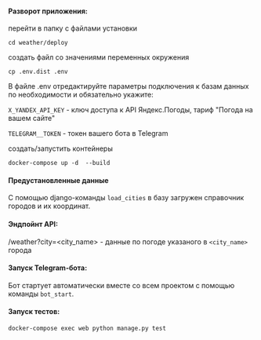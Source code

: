 #### Разворот приложения:

перейти в папку с файлами установки
 
    cd weather/deploy


создать файл со значениями переменных окружения

    cp .env.dist .env
    
    
В файле .env отредактируйте параметры подключения к базам данных по необходимости и обязательно укажите:

`X_YANDEX_API_KEY` - ключ доступа к API Яндекс.Погоды, тариф "Погода на вашем сайте"

`TELEGRAM__TOKEN` - токен вашего бота в Telegram 


создать/запустить контейнеры

    docker-compose up -d  --build


#### Предустановленные данные

С помощью django-команды `load_cities` в базу загружен справочник городов и их координат. 


#### Эндпойнт API:

/weather?city=<city_name> - данные по погоде указаного в `<city_name>` города
    

#### Запуск Telegram-бота:

Бот стартует автоматически вместе со всем проектом с помощью команды `bot_start`.


#### Запуск тестов:

    docker-compose exec web python manage.py test
